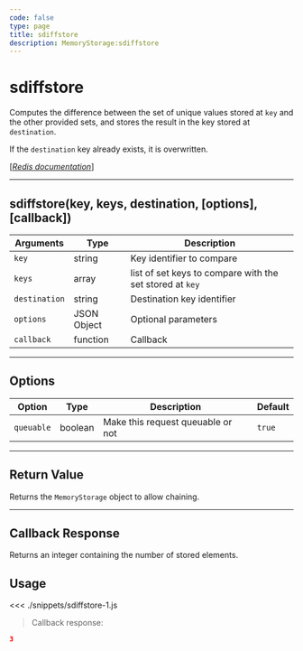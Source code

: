 ```yaml
---
code: false
type: page
title: sdiffstore
description: MemoryStorage:sdiffstore
---
```


# sdiffstore

Computes the difference between the set of unique values stored at `key` and the other provided sets, and stores the result in the key stored at `destination`.

If the `destination` key already exists, it is overwritten.

[[_Redis documentation_]](https://redis.io/commands/sdiffstore)

---

## sdiffstore(key, keys, destination, [options], [callback])

| Arguments     | Type        | Description                                              |
| ------------- | ----------- | -------------------------------------------------------- |
| `key`         | string      | Key identifier to compare                                |
| `keys`        | array       | list of set keys to compare with the set stored at `key` |
| `destination` | string      | Destination key identifier                               |
| `options`     | JSON Object | Optional parameters                                      |
| `callback`    | function    | Callback                                                 |

---

## Options

| Option     | Type    | Description                       | Default |
| ---------- | ------- | --------------------------------- | ------- |
| `queuable` | boolean | Make this request queuable or not | `true`  |

---

## Return Value

Returns the `MemoryStorage` object to allow chaining.

---

## Callback Response

Returns an integer containing the number of stored elements.

## Usage

<<< ./snippets/sdiffstore-1.js

> Callback response:

```json
3
```
